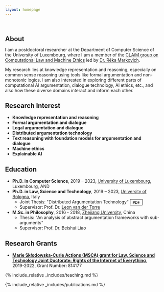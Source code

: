 ```yaml
---
layout: homepage
---
```


<h1 id="about-me"></h1>

<h2 style="margin: 60px 0px 10px;">About</h2>

I am a postdoctoral researcher at the Department of Computer Science of the University of Luxembourg, where I am a member of the [CLAiM group on Computational Law and Machine Ethics](https://www.uni.lu/fstm-en/research-groups/computational-law-and-machine-ethics/) led by [Dr. Réka Markovich](https://rekamarkovich.github.io/). 

My research lies at knowledge representation and reasoning, especially on common sense reasoning using tools like formal argumentation and non-monotonic logics. I am also interested in exploring different parts of computational AI argumentation, dialogue technology, AI ethics, etc., and also how these diverse domains interact and inform each other.


## Research Interest

- **Knowledge representation and reasoning**
- **Formal argumentation and dialogue**
- **Legal argumentation and dialogue**
- **Distributed argumentation technology**
- **Text reasoning with foundation models for argumentation and dialogue**  
- **Machine ethics**
- **Explainable AI** 


## Education
- **Ph.D. in Computer Science**, 2019 – 2023, [University of Luxembourg](https://www.uni.lu/), Luxembourg, AND
- **Ph.D. in Law, Science and Technology**, 2019 – 2023, [University of Bologna](https://www.unibo.it/), Italy
  - Joint Thesis: "Distributed Argumentation Technology" <a href="assets/files/Thesis_LiuwenYU.pdf" role="button" target="_blank" style="font-size:12px;color: #000000;border: 1px solid #000000;padding-left: 0.5rem;padding-right: 0.5rem;padding-top: 0.1rem;padding-bottom: 0.1rem;">PDF</a >
  - Supervisor: Prof. Dr. [Leon van der Torre](https://icr.uni.lu/leonvandertorre/)
- **M.Sc. in Philosophy**, 2016 - 2018, [Zhejiang University](https://www.zju.edu.cn/), China
  - Thesis: "An analysis of abstract argumentation frameworks with sub-arguments" 
  - Supervisor: Prof. Dr. [Beishui Liao](https://person.zju.edu.cn/beishui)


## Research Grants 
- **[Marie Skłodowska-Curie Actions (MSCA) grant for Law, Science and Technology Joint Doctorate: Rights of the Internet of Everything](https://cordis.europa.eu/project/id/814177)**, 2019-2022, Grant Number: 814177


{% include_relative _includes/teaching.md %}

{% include_relative _includes/publications.md %}


